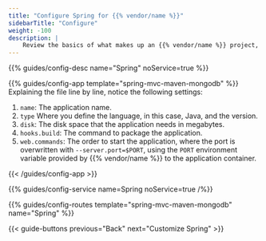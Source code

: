 ```yaml
---
title: "Configure Spring for {{% vendor/name %}}"
sidebarTitle: "Configure"
weight: -100
description: |
    Review the basics of what makes up an {{% vendor/name %}} project, including its three principle configuration files and how to define them for Spring.
---
```


{{% guides/config-desc name="Spring" noService=true %}}

{{% guides/config-app template="spring-mvc-maven-mongodb" %}}
Explaining the file line by line, notice the following settings:

1. `name`: The application name.
2. `type` Where you define the language, in this case, Java, and the version.
3. `disk`: The disk space that the application needs in megabytes.
4. `hooks.build`: The command to package the application.
5. `web.commands`: The order to start the application, where the port is overwritten with `--server.port=$PORT`,
   using the `PORT` environment variable provided by {{% vendor/name %}} to the application container.

{{< /guides/config-app >}}

{{% guides/config-service name=Spring noService=true /%}}

{{% guides/config-routes template="spring-mvc-maven-mongodb" name="Spring" %}}

{{< guide-buttons previous="Back" next="Customize Spring" >}}
